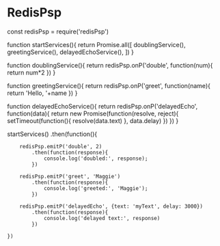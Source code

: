 RedisPsp
============

const redisPsp = require('redisPsp')

function startServices(){
	return Promise.all([
		doublingService(),
		greetingService(),
		delayedEchoService(),
	])
}

function doublingService(){
	return redisPsp.onP('double', function(num){
		return num*2
	})
}

function greetingService(){
	return redisPsp.onP('greet', function(name){
		return 'Hello, '+name
	})
}

function delayedEchoService(){
	return redisPsp.onP('delayedEcho', function(data){
		return new Promise(function(resolve, reject){
			setTimeout(function(){
				resolve(data.text)
			}, data.delay)
		})
	})
}


startServices()
	.then(function(){

		redisPsp.emitP('double', 2)
			.then(function(response){
				console.log('doubled:', response);
			})

		redisPsp.emitP('greet', 'Maggie')
			.then(function(response){
				console.log('greeted:', 'Maggie');
			})

		redisPsp.emitP('delayedEcho', {text: 'myText', delay: 3000})
			.then(function(response){
				console.log('delayed text:', response)
			})

	})
